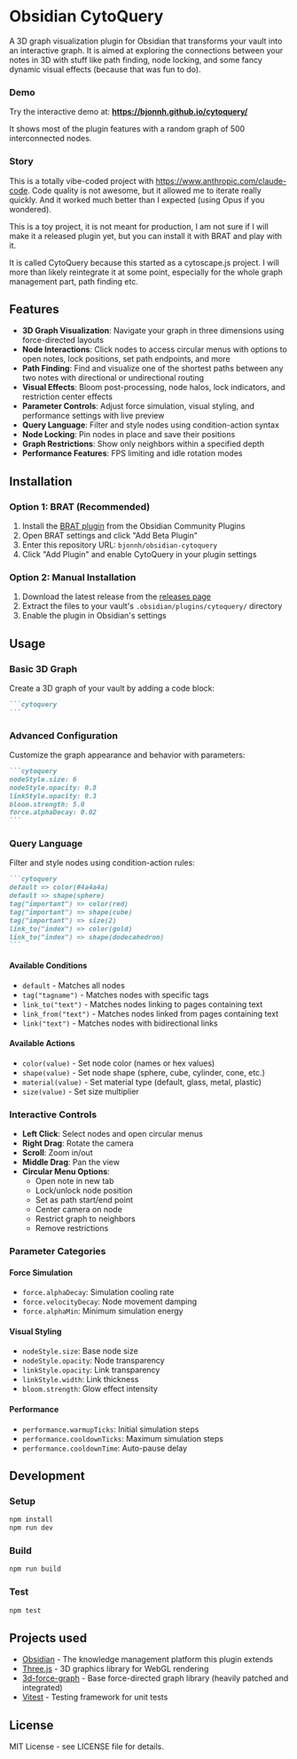 # Obsidian CytoQuery

A 3D graph visualization plugin for Obsidian that transforms your vault into an interactive graph.
It is aimed at exploring the connections between your notes in 3D with stuff like path finding, node locking, 
and some fancy dynamic visual effects (because that was fun to do).

### Demo

Try the interactive demo at: **https://bjonnh.github.io/cytoquery/**

It shows most of the plugin features with a random graph of 500 interconnected nodes.

### Story 

This is a totally vibe-coded project with https://www.anthropic.com/claude-code. Code quality is not awesome, but it 
allowed me to iterate really quickly. And it worked much better than I expected (using Opus if you wondered).

This is a toy project, it is not meant for production, I am not sure if I will make it a released plugin yet, but you
can install it with BRAT and play with it.

It is called CytoQuery because this started as a cytoscape.js project. I will more than likely reintegrate it at some
point, especially for the whole graph management part, path finding etc.

## Features

- **3D Graph Visualization**: Navigate your graph in three dimensions using force-directed layouts
- **Node Interactions**: Click nodes to access circular menus with options to open notes, lock positions, set path endpoints, and more
- **Path Finding**: Find and visualize one of the shortest paths between any two notes with directional or undirectional routing
- **Visual Effects**: Bloom post-processing, node halos, lock indicators, and restriction center effects
- **Parameter Controls**: Adjust force simulation, visual styling, and performance settings with live preview
- **Query Language**: Filter and style nodes using condition-action syntax
- **Node Locking**: Pin nodes in place and save their positions
- **Graph Restrictions**: Show only neighbors within a specified depth
- **Performance Features**: FPS limiting and idle rotation modes


## Installation

### Option 1: BRAT (Recommended)

1. Install the [BRAT plugin](https://github.com/TfTHacker/obsidian42-brat) from the Obsidian Community Plugins
2. Open BRAT settings and click "Add Beta Plugin"
3. Enter this repository URL: `bjonnh/obsidian-cytoquery`
4. Click "Add Plugin" and enable CytoQuery in your plugin settings

### Option 2: Manual Installation

1. Download the latest release from the [releases page](https://github.com/bjonnh/obsidian-cytoquery/releases)
2. Extract the files to your vault's `.obsidian/plugins/cytoquery/` directory
3. Enable the plugin in Obsidian's settings

## Usage

### Basic 3D Graph

Create a 3D graph of your vault by adding a code block:

````markdown
```cytoquery
```
````

### Advanced Configuration

Customize the graph appearance and behavior with parameters:

````markdown
```cytoquery
nodeStyle.size: 6
nodeStyle.opacity: 0.8
linkStyle.opacity: 0.3
bloom.strength: 5.0
force.alphaDecay: 0.02
```
````

### Query Language

Filter and style nodes using condition-action rules:

````markdown
```cytoquery
default => color(#4a4a4a)
default => shape(sphere)
tag("important") => color(red) 
tag("important") => shape(cube)
tag("important") => size(2)
link_to("index") => color(gold)
link_to("index") => shape(dodecahedron)
```
````

#### Available Conditions

- `default` - Matches all nodes
- `tag("tagname")` - Matches nodes with specific tags
- `link_to("text")` - Matches nodes linking to pages containing text
- `link_from("text")` - Matches nodes linked from pages containing text
- `link("text")` - Matches nodes with bidirectional links

#### Available Actions
- `color(value)` - Set node color (names or hex values)
- `shape(value)` - Set node shape (sphere, cube, cylinder, cone, etc.)
- `material(value)` - Set material type (default, glass, metal, plastic)
- `size(value)` - Set size multiplier

### Interactive Controls

- **Left Click**: Select nodes and open circular menus
- **Right Drag**: Rotate the camera
- **Scroll**: Zoom in/out  
- **Middle Drag**: Pan the view
- **Circular Menu Options**:
  - Open note in new tab
  - Lock/unlock node position
  - Set as path start/end point
  - Center camera on node
  - Restrict graph to neighbors
  - Remove restrictions

### Parameter Categories

#### Force Simulation
- `force.alphaDecay`: Simulation cooling rate
- `force.velocityDecay`: Node movement damping
- `force.alphaMin`: Minimum simulation energy

#### Visual Styling
- `nodeStyle.size`: Base node size
- `nodeStyle.opacity`: Node transparency
- `linkStyle.opacity`: Link transparency
- `linkStyle.width`: Link thickness
- `bloom.strength`: Glow effect intensity

#### Performance
- `performance.warmupTicks`: Initial simulation steps
- `performance.cooldownTicks`: Maximum simulation steps
- `performance.cooldownTime`: Auto-pause delay

## Development

### Setup
```bash
npm install
npm run dev
```

### Build
```bash
npm run build
```

### Test
```bash
npm test
```

## Projects used

- [Obsidian](https://obsidian.md) - The knowledge management platform this plugin extends
- [Three.js](https://threejs.org) - 3D graphics library for WebGL rendering
- [3d-force-graph](https://github.com/vasturiano/3d-force-graph) - Base force-directed graph library (heavily patched and integrated)
- [Vitest](https://vitest.dev) - Testing framework for unit tests

## License

MIT License - see LICENSE file for details.

